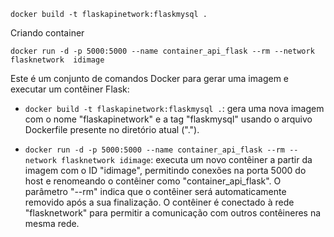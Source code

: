 
```
docker build -t flaskapinetwork:flaskmysql .
```

Criando container
```
docker run -d -p 5000:5000 --name container_api_flask --rm --network flasknetwork  idimage
```

Este é um conjunto de comandos Docker para gerar uma imagem e executar um contêiner Flask:

- `docker build -t flaskapinetwork:flaskmysql .`: gera uma nova imagem com o nome "flaskapinetwork" e a tag "flaskmysql" usando o arquivo Dockerfile presente no diretório atual ("."). 

- `docker run -d -p 5000:5000 --name container_api_flask --rm --network flasknetwork idimage`: executa um novo contêiner a partir da imagem com o ID "idimage", permitindo conexões na porta 5000 do host e renomeando o contêiner como "container_api_flask". O parâmetro "--rm" indica que o contêiner será automaticamente removido após a sua finalização. O contêiner é conectado à rede "flasknetwork" para permitir a comunicação com outros contêineres na mesma rede.